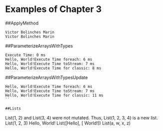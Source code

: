 Examples of Chapter 3
==========

##ApplyMethod
```
Victor Bolinches Marin
Victor Bolinches Marin

```

##ParameterizeArraysWithTypes
```
Execute Time: 0 ms
Hello, World!Execute Time foreach: 6 ms
Hello, World!Execute Time toStream: 7 ms
Hello, World!Execute Time for classic: 8 ms

```

##ParameterizeArraysWithTypesUpdate
```
Hello, World!Execute Time foreach: 6 ms
Hello, World!Execute Time toStream: 7 ms
Hello, World!Execute Time for classic: 11 ms
``

##Lists
```
List(1, 2) and List(3, 4) were not mutated.
Thus, List(1, 2, 3, 4) is a new list.
List(1, 2, 3)
Hello, World!
List([Hello], [ World!])
List(a, w, x, z)
```